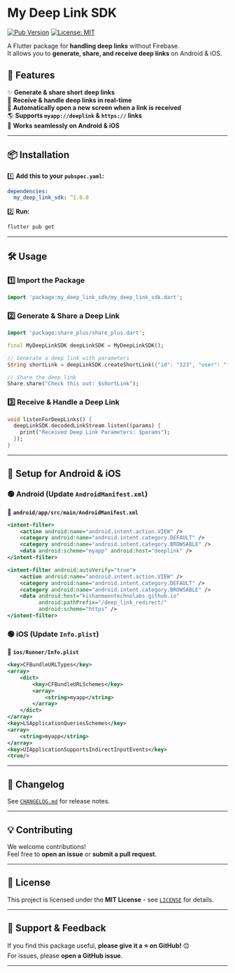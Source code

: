 # My Deep Link SDK

[![Pub Version](https://img.shields.io/pub/v/my_deep_link_sdk.svg)](https://pub.dev/packages/my_deep_link_sdk)
[![License: MIT](https://img.shields.io/badge/License-MIT-yellow.svg)](https://opensource.org/licenses/MIT)

A Flutter package for **handling deep links** without Firebase.  
It allows you to **generate, share, and receive deep links** on Android & iOS.

## 🎯 Features
✨ **Generate & share short deep links**  
🔗 **Receive & handle deep links in real-time**  
📲 **Automatically open a new screen when a link is received**  
🌎 **Supports `myapp://deeplink` & `https://` links**  
📱 **Works seamlessly on Android & iOS**

---

## 📦 Installation

1️⃣ **Add this to your `pubspec.yaml`:**
```yaml
dependencies:
  my_deep_link_sdk: ^1.0.0
```

2️⃣ **Run:**
```sh
flutter pub get
```

---

## 🛠️ Usage

### **1️⃣ Import the Package**
```dart
import 'package:my_deep_link_sdk/my_deep_link_sdk.dart';
```

### **2️⃣ Generate & Share a Deep Link**
```dart
import 'package:share_plus/share_plus.dart';

final MyDeepLinkSDK deepLinkSDK = MyDeepLinkSDK();

// Generate a deep link with parameters
String shortLink = deepLinkSDK.createShortLink({"id": "123", "user": "flutter11"});

// Share the deep link
Share.share("Check this out: $shortLink");
```

### **3️⃣ Receive & Handle a Deep Link**
```dart
void listenForDeepLinks() {
  deepLinkSDK.decodedLinkStream.listen((params) {
    print("Received Deep Link Parameters: $params");
  });
}
```

---

## 🔧 Setup for Android & iOS

### **🟢 Android (Update `AndroidManifest.xml`)**
📂 **`android/app/src/main/AndroidManifest.xml`**
```xml
<intent-filter>
    <action android:name="android.intent.action.VIEW" />
    <category android:name="android.intent.category.DEFAULT" />
    <category android:name="android.intent.category.BROWSABLE" />
    <data android:scheme="myapp" android:host="deeplink" />
</intent-filter>

<intent-filter android:autoVerify="true">
    <action android:name="android.intent.action.VIEW" />
    <category android:name="android.intent.category.DEFAULT" />
    <category android:name="android.intent.category.BROWSABLE" />
    <data android:host="kishanmoontechnolabs.github.io"
          android:pathPrefix="/deep_link_redirect/"
          android:scheme="https" />
</intent-filter>
```

### **🟢 iOS (Update `Info.plist`)**
📂 **`ios/Runner/Info.plist`**
```xml
<key>CFBundleURLTypes</key>
<array>
    <dict>
        <key>CFBundleURLSchemes</key>
        <array>
            <string>myapp</string>
        </array>
    </dict>
</array>
<key>LSApplicationQueriesSchemes</key>
<array>
    <string>myapp</string>
</array>
<key>UIApplicationSupportsIndirectInputEvents</key>
<true/>
```

---

## 📜 Changelog
See [`CHANGELOG.md`](https://github.com/kishanMoontechnolabs/my_deep_link_sdk/blob/master/CHANGELOG.md) for release notes.

---

## 💡 Contributing
We welcome contributions!  
Feel free to **open an issue** or **submit a pull request**.

---

## 📄 License
This project is licensed under the **MIT License** - see [`LICENSE`](https://github.com/kishanMoontechnolabs/my_deep_link_sdk/blob/master/LICENSE) for details.

---

## 🌟 Support & Feedback
If you find this package useful, **please give it a ⭐ on GitHub!** 😊  
For issues, please **open a GitHub issue**.

---